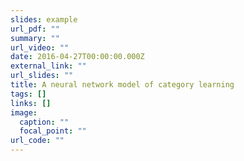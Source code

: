 ```yaml
---
slides: example
url_pdf: ""
summary: ""
url_video: ""
date: 2016-04-27T00:00:00.000Z
external_link: ""
url_slides: ""
title: A neural network model of category learning
tags: []
links: []
image:
  caption: ""
  focal_point: ""
url_code: ""
---
```

